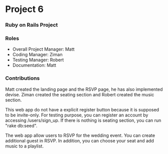 # Project 6
### Ruby on Rails Project

### Roles
* Overall Project Manager: Matt
* Coding Manager: Ziman
* Testing Manager: Robert
* Documentation: Matt

### Contributions
Matt created the landing page and the RSVP page, he has also implemented devise.
Ziman created the seating section and Robert created the music section.

This web app do not have a explicit register button because it is supposed to be invite-only. For testing purpose, you can register an account by accessing /users/sign_up. If there is nothing is seating section, you can run "rake db:seed".

The web app allow users to RSVP for the wedding event. You can create additional guest in RSVP. In addition, you can choose your seat and add music to a playlist.
